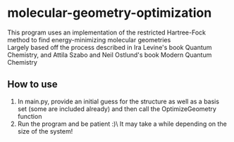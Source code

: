 # molecular-geometry-optimization
This program uses an implementation of the restricted Hartree-Fock method to find energy-minimizing molecular geometries\
Largely based off the process described in Ira Levine's book Quantum Chemistry, and Attila Szabo and Neil Ostlund's book Modern Quantum Chemistry

## How to use

1. In main.py, provide an initial guess for the structure as well as a basis set (some are included already) and then call the OptimizeGeometry function
2. Run the program and be patient :)\ It may take a while depending on the size of the system!
